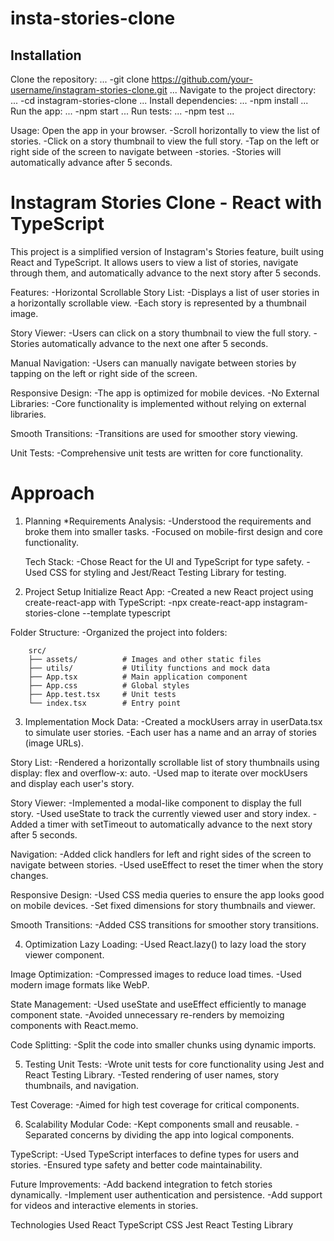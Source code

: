 # insta-stories-clone

## Installation
Clone the repository:
    ...
    -git clone https://github.com/your-username/instagram-stories-clone.git
    ...
Navigate to the project directory:
    ...
    -cd instagram-stories-clone
    ...
Install dependencies:
    ...
    -npm install
    ...
Run the app:
    ...
    -npm start
    ...
Run tests:
    ...
    -npm test
    ...

Usage:
Open the app in your browser.
    -Scroll horizontally to view the list of stories.
    -Click on a story thumbnail to view the full story.
    -Tap on the left or right side of the screen to navigate between -stories.
    -Stories will automatically advance after 5 seconds. 

# Instagram Stories Clone - React with TypeScript
This project is a simplified version of Instagram's Stories feature, built using React and TypeScript. It allows users to view a list of stories, navigate through them, and automatically advance to the next story after 5 seconds.

Features:
    -Horizontal Scrollable Story List:
    -Displays a list of user stories in a horizontally scrollable view.
    -Each story is represented by a thumbnail image.

Story Viewer:
    -Users can click on a story thumbnail to view the full story.
    -Stories automatically advance to the next one after 5 seconds.

Manual Navigation:
    -Users can manually navigate between stories by tapping on the left or right side of the screen.

Responsive Design:
    -The app is optimized for mobile devices.
    -No External Libraries:
    -Core functionality is implemented without relying on external libraries.

Smooth Transitions:
    -Transitions are used for smoother story viewing.

Unit Tests:
    -Comprehensive unit tests are written for core functionality.

# Approach
1. Planning
    *Requirements Analysis:
        -Understood the requirements and broke them into smaller tasks.
        -Focused on mobile-first design and core functionality.

    Tech Stack:
        -Chose React for the UI and TypeScript for type safety.
        -Used CSS for styling and Jest/React Testing Library for testing.

2. Project Setup
    Initialize React App:
        -Created a new React project using create-react-app with TypeScript:
            -npx create-react-app instagram-stories-clone --template typescript

Folder Structure:
    -Organized the project into folders:

        src/
        ├── assets/          # Images and other static files
        ├── utils/           # Utility functions and mock data
        ├── App.tsx          # Main application component
        ├── App.css          # Global styles
        ├── App.test.tsx     # Unit tests
        └── index.tsx        # Entry point


3. Implementation
    Mock Data:
        -Created a mockUsers array in userData.tsx to simulate user stories.
        -Each user has a name and an array of stories (image URLs).

Story List:
        -Rendered a horizontally scrollable list of story thumbnails using display: flex and overflow-x: auto.
        -Used map to iterate over mockUsers and display each user's story.

Story Viewer:
    -Implemented a modal-like component to display the full story.
    -Used useState to track the currently viewed user and story index.
    -Added a timer with setTimeout to automatically advance to the next story after 5 seconds.

Navigation:
    -Added click handlers for left and right sides of the screen to navigate between stories.
    -Used useEffect to reset the timer when the story changes.

Responsive Design:
    -Used CSS media queries to ensure the app looks good on mobile devices.
    -Set fixed dimensions for story thumbnails and viewer.

Smooth Transitions:
    -Added CSS transitions for smoother story transitions.

4. Optimization
    Lazy Loading:
        -Used React.lazy() to lazy load the story viewer component.

Image Optimization:
     -Compressed images to reduce load times.
     -Used modern image formats like WebP.

State Management:
    -Used useState and useEffect efficiently to manage component state.
    -Avoided unnecessary re-renders by memoizing components with React.memo.

Code Splitting:
    -Split the code into smaller chunks using dynamic imports.

5. Testing
    Unit Tests:
        -Wrote unit tests for core functionality using Jest and React Testing Library.
        -Tested rendering of user names, story thumbnails, and navigation.

Test Coverage:
    -Aimed for high test coverage for critical components.

6. Scalability
    Modular Code:
        -Kept components small and reusable.
        -Separated concerns by dividing the app into logical components.

TypeScript:
    -Used TypeScript interfaces to define types for users and stories.
    -Ensured type safety and better code maintainability.

Future Improvements:
    -Add backend integration to fetch stories dynamically.
    -Implement user authentication and persistence.
    -Add support for videos and interactive elements in stories.

Technologies Used
    React
    TypeScript
    CSS
    Jest
    React Testing Library